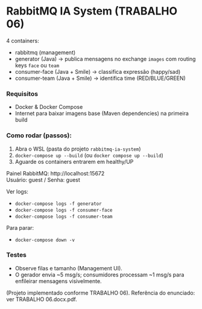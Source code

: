 # RabbitMQ IA System (TRABALHO 06)

4 containers:
- rabbitmq (management)
- generator (Java) -> publica mensagens no exchange `images` com routing keys `face` ou `team`
- consumer-face (Java + Smile) -> classifica expressão (happy/sad)
- consumer-team (Java + Smile) -> identifica time (RED/BLUE/GREEN)

### Requisitos
- Docker & Docker Compose
- Internet para baixar imagens base (Maven dependencies) na primeira build

### Como rodar (passos):
1. Abra o WSL (pasta do projeto `rabbitmq-ia-system`)
2. `docker-compose up --build`  (ou `docker compose up --build`)
3. Aguarde os containers entrarem em healthy/UP

Painel RabbitMQ: http://localhost:15672  
Usuário: guest / Senha: guest

Ver logs:
- `docker-compose logs -f generator`
- `docker-compose logs -f consumer-face`
- `docker-compose logs -f consumer-team`

Para parar:
- `docker-compose down -v`

### Testes
- Observe filas e tamanho (Management UI).
- O gerador envia ~5 msg/s; consumidores processam ~1 msg/s para enfileirar mensagens visivelmente.

(Projeto implementado conforme TRABALHO 06). Referência do enunciado: ver TRABALHO 06.docx.pdf.
